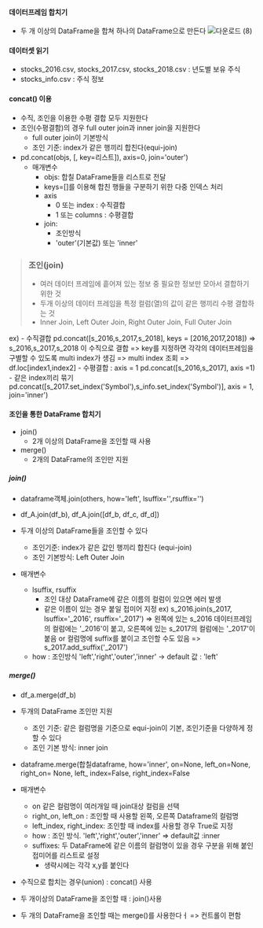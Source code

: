 #### 데이터프레임 합치기
  - 두 개 이상의 DataFrame을 합쳐 하나의 DataFrame으로 만든다
![다운로드 (8)](https://user-images.githubusercontent.com/76146752/109938905-df59ff80-7d13-11eb-9a74-2e572300b6ca.png)

#### 데이터셋 읽기
   - stocks_2016.csv, stocks_2017.csv, stocks_2018.csv : 년도별 보유 주식
   - stocks_info.csv : 주식 정보

#### concat() 이용
   - 수직, 조인을 이용한 수평 결합 모두 지원한다
   - 조인(수평결함)의 경우 full outer join과 inner join을 지원한다
      - full outer join이 기본방식
      - 조인 기준: index가 같은 행끼리 합친다(equi-join)
   - pd.concat(objs, [, key=리스트]), axis=0, join='outer')
      - 매개변수
          - objs: 합칠 DataFrame들을 리스트로 전달
          - keys=[]를 이용해 합친 행들을 구분하기 위한 다중 인덱스 처리
          - axis
              - 0 또는 index : 수직결합
              - 1 또는 columns : 수평결합
          - join:
              - 조인방식
              - 'outer'(기본값) 또는 'inner'

   > ### 조인(join)
   > - 여러 데이터 프레임에 흩어져 있는 정보 중 필요한 정보만 모아서 결합하기 위한 것
   > - 두개 이상의 데이터 프레임을 특정 컬럼(열)의 값이 같은 행끼리 수평 결합하는 것
   > - Inner Join, Left Outer Join, Right Outer Join, Full Outer Join
     
   ex) - 수직결합
      pd.concat([s_2016,s_2017,s_2018], keys = [2016,2017,2018]) => s_2016,s_2017,s_2018 이 수직으로 결합
       => key를 지정하면 각각의 데이터프레임을 구별할 수 있도록 multi index가 생김 => multi index 조회 => df.loc[index1,index2]
        - 수평결합 : axis = 1
        pd.concat([s_2016,s_2017], axis =1)
         - 같은 index끼리 묶기
          pd.concat([s_2017.set_index('Symbol'),s_info.set_index('Symbol')], axis = 1, join='inner')
          
#### 조인을 통한 DataFrame 합치기
   - join()
      - 2개 이상의 DataFrame을 조인할 때 사용
   - merge()
      - 2개의 DataFrame의 조인만 지원

  ##### join()
   - dataframe객체.join(others, how='left', lsuffix='',rsuffix='')
   - df_A.join(df_b), df_A.join([df_b, df_c, df_d])
   - 두개 이상의 DataFrame들을 조인할 수 있다
      - 조인기준: index가 같은 값인 행끼리 합친다 (equi-join)
      - 조인 기본방식: Left Outer Join

   - 매개변수
      - lsuffix, rsuffix
          - 조인 대상 DataFrame에 같은 이름의 컬럼이 있으면 에러 발생
          - 같은 이름이 있는 경우 붙일 접미어 지정
          ex) s_2016.join(s_2017, lsuffix='\_2016', rsuffix='\_2017') => 왼쪽에 있는 s_2016 데이터프레임의 컬럼에는 '\_2016'이 붙고, 오른쪽에 있는 s_2017의 컬럼에는 '\_2017'이 붙음
          or 컬럼명에 suffix를 붙이고 조인할 수도 있음 => s_2017.add_suffix('\_2017')
      - how : 조인방식 'left','right','outer','inner'
          -> default 값 : 'left'
          
  ##### merge()
   - df_a.merge(df_b)
   - 두개의 DataFrame 조인만 지원
        - 조인 기준: 같은 컬럼명을 기준으로 equi-join이 기본, 조인기준을 다양하게 정할 수 있다
        - 조인 기본 방식: inner join
   - dataframe.merge(합칠dataframe, how='inner', on=None, left_on=None, right_on= None, left_ index=False, right_index=False
   - 매개변수
        - on 같은 컬럼명이 여러개일 때 join대상 컬럼을 선택
        - right_on, left_on : 조인할 때 사용할 왼쪽, 오른쪽 Dataframe의 컬럼명
        - left_index, right_index: 조인할 때 index를 사용할 경우 True로 지정
        - how : 조인 방식. 'left','right','outer','inner' => default값 :inner
        - suffixes: 두 DataFrame에 같은 이름의 컬럼명이 있을 경우 구분을 위해 붙인 접미어를 리스트로 설정
            - 생략시에는 각각 x,y를 붙인다

 - 수직으로 합치는 경우(union) : concat() 사용
 - 두 개이상의 DataFrame을 조인할 때 : join()사용
 - 두 개의 DataFrame을 조인할 때는 merge()를 사용한다ㅓ => 컨트롤이 편함
     
